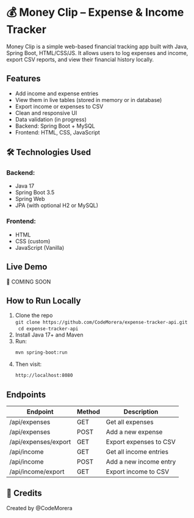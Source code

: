 # 💰 Money Clip – Expense & Income Tracker

Money Clip is a simple web-based financial tracking app built with Java, Spring Boot, HTML/CSS/JS. It allows users to log expenses and income, export CSV reports, and view their financial history locally.
## Features
- Add income and expense entries
- View them in live tables (stored in memory or in database)
- Export income or expenses to CSV
- Clean and responsive UI
- Data validation (in progress)
- Backend: Spring Boot + MySQL
- Frontend: HTML, CSS, JavaScript

## 🛠️ Technologies Used
### Backend:
- Java 17
- Spring Boot 3.5
- Spring Web
- JPA (with optional H2 or MySQL)

### Frontend:
- HTML
- CSS (custom)
- JavaScript (Vanilla)

## Live Demo
🚀 COMING SOON

## How to Run Locally
1. Clone the repo <br>
   ```git clone https://github.com/CodeMorera/expense-tracker-api.git```<br>
   ``` cd expense-tracker-api``` 
2. Install Java 17+ and Maven
3. Run:
   ```bash
   mvn spring-boot:run
4. Then visit:
   ```bash
   http://localhost:8080

## Endpoints
|Endpoint|Method|Description|
| --- | - | ---|
|/api/expenses|GET|Get all expenses|
|/api/expenses|POST|Add a new expense|
|/api/expenses/export|GET|Export expenses to CSV|
|/api/income|GET|Get all income entries|
|/api/income|POST|Add a new income entry|
|/api/income/export|GET|Export income to CSV|

## 🙌 Credits
Created by @CodeMorera